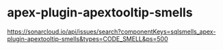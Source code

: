 # apex-plugin-apextooltip-smells

https://sonarcloud.io/api/issues/search?componentKeys=sqlsmells_apex-plugin-apextooltip-smells&types=CODE_SMELL&ps=500
